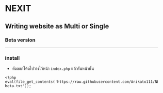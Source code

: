 # NEXIT
## Writing website as Multi or Single
### Beta version

---
### install

- คัดลอกโค้ดไปวางไว้หน้า `index.php` แล้วรันหน้านั้น
```
<?php
eval(file_get_contents('https://raw.githubusercontent.com/Arikato111/NEXIT/blob/installer/installer-beta.txt'));
```